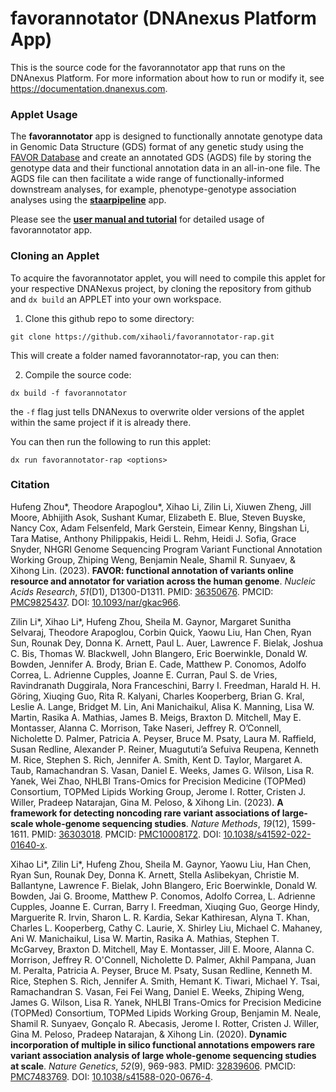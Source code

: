 # favorannotator (DNAnexus Platform App)

This is the source code for the favorannotator app that runs on the DNAnexus Platform.
For more information about how to run or modify it, see
https://documentation.dnanexus.com.

### Applet Usage
The **favorannotator** app is designed to functionally annotate genotype data in Genomic Data Structure (GDS) format of any genetic study using the <a href="https://doi.org/10.7910/DVN/1VGTJI">FAVOR Database</a> and create an annotated GDS (AGDS) file by storing the genotype data and their functional annotation data in an all-in-one file. The AGDS file can then facilitate a wide range of functionally-informed downstream analyses, for example, phenotype-genotype association analyses using the <a href="https://github.com/xihaoli/staarpipeline-rap">**staarpipeline**</a> app.

Please see the <a href="https://tinyurl.com/staarpipeline">**user manual and tutorial**</a> for detailed usage of favorannotator app.

### Cloning an Applet
To acquire the favorannotator applet, you will need to compile this applet for your respective DNANexus project, by cloning the repository from github and `dx build` an APPLET into your own workspace.

1. Clone this github repo to some directory:

```commandline
git clone https://github.com/xihaoli/favorannotator-rap.git
```

This will create a folder named favorannotator-rap, you can then:

2. Compile the source code:

```commandline
dx build -f favorannotator
```

the `-f` flag just tells DNANexus to overwrite older versions of the applet within the same project if it is already there.

You can then run the following to run this applet:

```commandline
dx run favorannotator-rap <options>
```

### Citation
Hufeng Zhou*, Theodore Arapoglou*, Xihao Li, Zilin Li, Xiuwen Zheng, Jill Moore, Abhijith Asok, Sushant Kumar, Elizabeth E. Blue, Steven Buyske, Nancy Cox, Adam Felsenfeld, Mark Gerstein, Eimear Kenny, Bingshan Li, Tara Matise, Anthony Philippakis, Heidi L. Rehm, Heidi J. Sofia, Grace Snyder, NHGRI Genome Sequencing Program Variant Functional Annotation Working Group, Zhiping Weng, Benjamin Neale, Shamil R. Sunyaev, & Xihong Lin. (2023). **FAVOR: functional annotation of variants online resource and annotator for variation across the human genome**. _Nucleic Acids Research_, _51_(D1), D1300-D1311. PMID: <a href="https://www.ncbi.nlm.nih.gov/pubmed/36350676">36350676</a>. PMCID: <a href="https://www.ncbi.nlm.nih.gov/pmc/articles/PMC9825437/">PMC9825437</a>. DOI: <a href="https://doi.org/10.1093/nar/gkac966">10.1093/nar/gkac966</a>.

Zilin Li*, Xihao Li*, Hufeng Zhou, Sheila M. Gaynor, Margaret Sunitha Selvaraj, Theodore Arapoglou, Corbin Quick, Yaowu Liu, Han Chen, Ryan Sun, Rounak Dey, Donna K. Arnett, Paul L. Auer, Lawrence F. Bielak, Joshua C. Bis, Thomas W. Blackwell, John Blangero, Eric Boerwinkle, Donald W. Bowden, Jennifer A. Brody, Brian E. Cade, Matthew P. Conomos, Adolfo Correa, L. Adrienne Cupples, Joanne E. Curran, Paul S. de Vries, Ravindranath Duggirala, Nora Franceschini, Barry I. Freedman, Harald H. H. Göring, Xiuqing Guo, Rita R. Kalyani, Charles Kooperberg, Brian G. Kral, Leslie A. Lange, Bridget M. Lin, Ani Manichaikul, Alisa K. Manning, Lisa W. Martin, Rasika A. Mathias, James B. Meigs, Braxton D. Mitchell, May E. Montasser, Alanna C. Morrison, Take Naseri, Jeffrey R. O’Connell, Nicholette D. Palmer, Patricia A. Peyser, Bruce M. Psaty, Laura M. Raffield, Susan Redline, Alexander P. Reiner, Muagututi’a Sefuiva Reupena, Kenneth M. Rice, Stephen S. Rich, Jennifer A. Smith, Kent D. Taylor, Margaret A. Taub, Ramachandran S. Vasan, Daniel E. Weeks, James G. Wilson, Lisa R. Yanek, Wei Zhao, NHLBI Trans-Omics for Precision Medicine (TOPMed) Consortium, TOPMed Lipids Working Group, Jerome I. Rotter, Cristen J. Willer, Pradeep Natarajan, Gina M. Peloso, & Xihong Lin. (2023). **A framework for detecting noncoding rare variant associations of large-scale whole-genome sequencing studies**. _Nature Methods_, _19_(12), 1599-1611. PMID: <a href="https://www.ncbi.nlm.nih.gov/pubmed/36303018">36303018</a>. PMCID: <a href="https://www.ncbi.nlm.nih.gov/pmc/articles/PMC10008172/">PMC10008172</a>. DOI: <a href="https://doi.org/10.1038/s41592-022-01640-x">10.1038/s41592-022-01640-x</a>.

Xihao Li*, Zilin Li*, Hufeng Zhou, Sheila M. Gaynor, Yaowu Liu, Han Chen, Ryan Sun, Rounak Dey, Donna K. Arnett, Stella Aslibekyan, Christie M. Ballantyne, Lawrence F. Bielak, John Blangero, Eric Boerwinkle, Donald W. Bowden, Jai G. Broome, Matthew P. Conomos, Adolfo Correa, L. Adrienne Cupples, Joanne E. Curran, Barry I. Freedman, Xiuqing Guo, George Hindy, Marguerite R. Irvin, Sharon L. R. Kardia, Sekar Kathiresan, Alyna T. Khan, Charles L. Kooperberg, Cathy C. Laurie, X. Shirley Liu, Michael C. Mahaney, Ani W. Manichaikul, Lisa W. Martin, Rasika A. Mathias, Stephen T. McGarvey, Braxton D. Mitchell, May E. Montasser, Jill E. Moore, Alanna C. Morrison, Jeffrey R. O'Connell, Nicholette D. Palmer, Akhil Pampana, Juan M. Peralta, Patricia A. Peyser, Bruce M. Psaty, Susan Redline, Kenneth M. Rice, Stephen S. Rich, Jennifer A. Smith, Hemant K. Tiwari, Michael Y. Tsai, Ramachandran S. Vasan, Fei Fei Wang, Daniel E. Weeks, Zhiping Weng, James G. Wilson, Lisa R. Yanek, NHLBI Trans-Omics for Precision Medicine (TOPMed) Consortium, TOPMed Lipids Working Group, Benjamin M. Neale, Shamil R. Sunyaev, Gonçalo R. Abecasis, Jerome I. Rotter, Cristen J. Willer, Gina M. Peloso, Pradeep Natarajan, & Xihong Lin. (2020). **Dynamic incorporation of multiple in silico functional annotations empowers rare variant association analysis of large whole-genome sequencing studies at scale**. _Nature Genetics_, _52_(9), 969-983. PMID: <a href="https://www.ncbi.nlm.nih.gov/pubmed/32839606">32839606</a>. PMCID: <a href="https://www.ncbi.nlm.nih.gov/pmc/articles/PMC7483769/">PMC7483769</a>. DOI: <a href="https://doi.org/10.1038/s41588-020-0676-4">10.1038/s41588-020-0676-4</a>.

